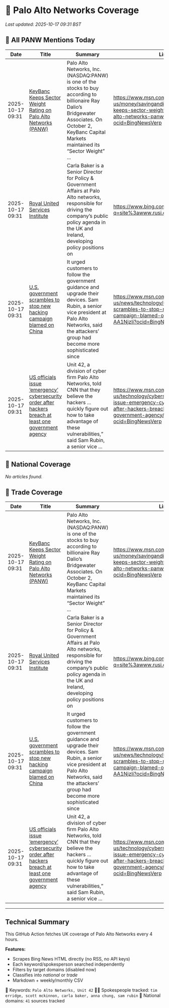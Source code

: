 # 🔐 Palo Alto Networks Coverage

_Last updated: 2025-10-17 09:31 BST_

## 📌 All PANW Mentions Today

| Date | Title | Summary | Link |
|------|--------|---------|------|
| 2025-10-17 09:31 | [KeyBanc Keeps Sector Weight Rating on Palo Alto Networks (PANW)](https://www.msn.com/en-us/money/savingandinvesting/keybanc-keeps-sector-weight-rating-on-palo-alto-networks-panw/ar-AA1OChAb?ocid=BingNewsVerp) | Palo Alto Networks, Inc. (NASDAQ:PANW) is one of the stocks to buy according to billionaire Ray Dalio’s Bridgewater Associates. On October 2, KeyBanc Capital Markets maintained its “Sector Weight” ... | https://www.msn.com/en-us/money/savingandinvesting/keybanc-keeps-sector-weight-rating-on-palo-alto-networks-panw/ar-AA1OChAb?ocid=BingNewsVerp |
| 2025-10-17 09:31 | [Royal United Services Institute](https://www.bing.com/news/search?q=site%3awww.rusi.org&FORM=NWBCLM) | Carla Baker is a Senior Director for Policy & Government Affairs at Palo Alto networks, responsible for driving the company’s public policy agenda in the UK and Ireland, developing policy positions on | https://www.bing.com/news/search?q=site%3awww.rusi.org&FORM=NWBCLM |
| 2025-10-17 09:31 | [U.S. government scrambles to stop new hacking campaign blamed on China](https://www.msn.com/en-us/news/technology/us-government-scrambles-to-stop-new-hacking-campaign-blamed-on-china/ar-AA1Njzli?ocid=BingNewsVerp) | It urged customers to follow the government guidance and upgrade their devices. Sam Rubin, a senior vice president at Palo Alto Networks, said the attackers’ group had become more sophisticated since | https://www.msn.com/en-us/news/technology/us-government-scrambles-to-stop-new-hacking-campaign-blamed-on-china/ar-AA1Njzli?ocid=BingNewsVerp |
| 2025-10-17 09:31 | [US officials issue ‘emergency’ cybersecurity order after hackers breach at least one government agency](https://www.msn.com/en-us/technology/cybersecurity/us-officials-issue-emergency-cybersecurity-order-after-hackers-breach-at-least-one-government-agency/ar-AA1NjGlQ?ocid=BingNewsVerp) | Unit 42, a division of cyber firm Palo Alto Networks, told CNN that they believe the hackers ... quickly figure out how to take advantage of these vulnerabilities,” said Sam Rubin, a senior vice ... | https://www.msn.com/en-us/technology/cybersecurity/us-officials-issue-emergency-cybersecurity-order-after-hackers-breach-at-least-one-government-agency/ar-AA1NjGlQ?ocid=BingNewsVerp |

## 📰 National Coverage

_No articles found._

## 📘 Trade Coverage

| Date | Title | Summary | Link |
|------|--------|---------|------|
| 2025-10-17 09:31 | [KeyBanc Keeps Sector Weight Rating on Palo Alto Networks (PANW)](https://www.msn.com/en-us/money/savingandinvesting/keybanc-keeps-sector-weight-rating-on-palo-alto-networks-panw/ar-AA1OChAb?ocid=BingNewsVerp) | Palo Alto Networks, Inc. (NASDAQ:PANW) is one of the stocks to buy according to billionaire Ray Dalio’s Bridgewater Associates. On October 2, KeyBanc Capital Markets maintained its “Sector Weight” ... | https://www.msn.com/en-us/money/savingandinvesting/keybanc-keeps-sector-weight-rating-on-palo-alto-networks-panw/ar-AA1OChAb?ocid=BingNewsVerp |
| 2025-10-17 09:31 | [Royal United Services Institute](https://www.bing.com/news/search?q=site%3awww.rusi.org&FORM=NWBCLM) | Carla Baker is a Senior Director for Policy & Government Affairs at Palo Alto networks, responsible for driving the company’s public policy agenda in the UK and Ireland, developing policy positions on | https://www.bing.com/news/search?q=site%3awww.rusi.org&FORM=NWBCLM |
| 2025-10-17 09:31 | [U.S. government scrambles to stop new hacking campaign blamed on China](https://www.msn.com/en-us/news/technology/us-government-scrambles-to-stop-new-hacking-campaign-blamed-on-china/ar-AA1Njzli?ocid=BingNewsVerp) | It urged customers to follow the government guidance and upgrade their devices. Sam Rubin, a senior vice president at Palo Alto Networks, said the attackers’ group had become more sophisticated since | https://www.msn.com/en-us/news/technology/us-government-scrambles-to-stop-new-hacking-campaign-blamed-on-china/ar-AA1Njzli?ocid=BingNewsVerp |
| 2025-10-17 09:31 | [US officials issue ‘emergency’ cybersecurity order after hackers breach at least one government agency](https://www.msn.com/en-us/technology/cybersecurity/us-officials-issue-emergency-cybersecurity-order-after-hackers-breach-at-least-one-government-agency/ar-AA1NjGlQ?ocid=BingNewsVerp) | Unit 42, a division of cyber firm Palo Alto Networks, told CNN that they believe the hackers ... quickly figure out how to take advantage of these vulnerabilities,” said Sam Rubin, a senior vice ... | https://www.msn.com/en-us/technology/cybersecurity/us-officials-issue-emergency-cybersecurity-order-after-hackers-breach-at-least-one-government-agency/ar-AA1NjGlQ?ocid=BingNewsVerp |


---

## Technical Summary

This GitHub Action fetches UK coverage of Palo Alto Networks every 4 hours.

**Features:**
- Scrapes Bing News HTML directly (no RSS, no API keys)
- Each keyword/spokesperson searched independently
- Filters by target domains (disabled now)
- Classifies into _national_ or _trade_
- Markdown + weekly/monthly CSV

📌 Keywords: `Palo Alto Networks, Unit 42`
🧑‍💼 Spokespeople tracked: `tim erridge, scott mckinnon, carla baker, anna chung, sam rubin`
📰 National domains: `41` sources tracked

